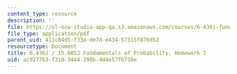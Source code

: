 ```yaml
---
content_type: resource
description: ''
file: https://ol-ocw-studio-app-qa.s3.amazonaws.com/courses/6-436j-fundamentals-of-probability-fall-2018/ac9277b3f3103444298b4d4e57fb716e_MIT6_436JF18_hw1.pdf
file_type: application/pdf
parent_uid: 411c04d5-733a-de7d-e434-57315f876d52
resourcetype: Document
title: 6.436J / 15.085J Fundamentals of Probability, Homework 1
uid: ac9277b3-f310-3444-298b-4d4e57fb716e
---
```

